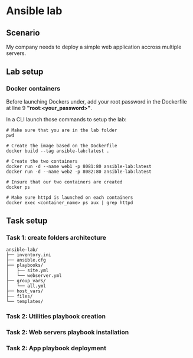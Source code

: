 # Ansible lab

## Scenario
My company needs to deploy a simple web application accross multiple servers.

## Lab setup
### Docker containers
Before launching Dockers under, add your root password in the Dockerfile at line 9 **"root:<your_password>"**.

In a CLI launch those commands to setup the lab:

```
# Make sure that you are in the lab folder
pwd

# Create the image based on the Dockerfile
docker build --tag ansible-lab:latest .

# Create the two containers
docker run -d --name web1 -p 8081:80 ansible-lab:latest
docker run -d --name web2 -p 8082:80 ansible-lab:latest

# Insure that our two containers are created
docker ps

# Make sure httpd is launched on each containers
docker exec <container_name> ps aux | grep httpd
```

## Task setup

### Task 1:  create folders architecture
```
ansible-lab/
├── inventory.ini
├── ansible.cfg
├── playbooks/
│   ├── site.yml
│   └── webserver.yml
├── group_vars/
│   └── all.yml
├── host_vars/
├── files/
└── templates/
```

### Task 2:  Utilities playbook creation
### Task 2:  Web servers playbook installation
### Task 2:  App playbook deployment
